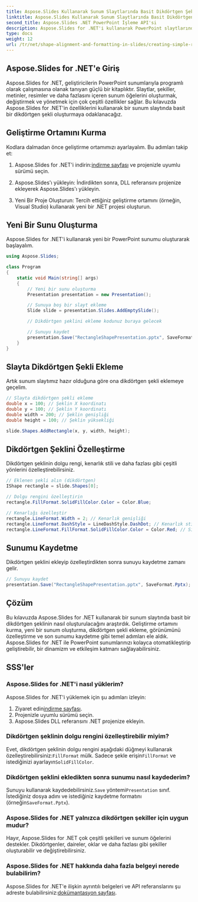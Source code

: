 ```yaml
---
title: Aspose.Slides Kullanarak Sunum Slaytlarında Basit Dikdörtgen Şekil Oluşturma
linktitle: Aspose.Slides Kullanarak Sunum Slaytlarında Basit Dikdörtgen Şekil Oluşturma
second_title: Aspose.Slides .NET PowerPoint İşleme API'si
description: Aspose.Slides for .NET'i kullanarak PowerPoint slaytlarında basit bir dikdörtgen şeklinin nasıl oluşturulacağını öğrenin. Bu adım adım kılavuz, sunularınızı program aracılığıyla eklemek, özelleştirmek ve geliştirmek için kaynak kodu ve talimatlar sağlar.
type: docs
weight: 12
url: /tr/net/shape-alignment-and-formatting-in-slides/creating-simple-rectangle-shape/
---
```


## Aspose.Slides for .NET'e Giriş

Aspose.Slides for .NET, geliştiricilerin PowerPoint sunumlarıyla programlı olarak çalışmasına olanak tanıyan güçlü bir kitaplıktır. Slaytlar, şekiller, metinler, resimler ve daha fazlasını içeren sunum öğelerini oluşturmak, değiştirmek ve yönetmek için çok çeşitli özellikler sağlar. Bu kılavuzda Aspose.Slides for .NET'in özelliklerini kullanarak bir sunum slaytında basit bir dikdörtgen şekli oluşturmaya odaklanacağız.

## Geliştirme Ortamını Kurma

Kodlara dalmadan önce geliştirme ortamımızı ayarlayalım. Bu adımları takip et:

1.  Aspose.Slides for .NET'i indirin:[indirme sayfası](https://releases.aspose.com/slides/net/) ve projenizle uyumlu sürümü seçin.

2. Aspose.Slides'ı yükleyin: İndirdikten sonra, DLL referansını projenize ekleyerek Aspose.Slides'ı yükleyin.

3. Yeni Bir Proje Oluşturun: Tercih ettiğiniz geliştirme ortamını (örneğin, Visual Studio) kullanarak yeni bir .NET projesi oluşturun.

## Yeni Bir Sunu Oluşturma

Aspose.Slides for .NET'i kullanarak yeni bir PowerPoint sunumu oluşturarak başlayalım.

```csharp
using Aspose.Slides;

class Program
{
    static void Main(string[] args)
    {
        // Yeni bir sunu oluşturma
        Presentation presentation = new Presentation();

        // Sunuya boş bir slayt ekleme
        Slide slide = presentation.Slides.AddEmptySlide();

        // Dikdörtgen şeklini ekleme kodunuz buraya gelecek

        // Sunuyu kaydet
        presentation.Save("RectangleShapePresentation.pptx", SaveFormat.Pptx);
    }
}
```

## Slayta Dikdörtgen Şekli Ekleme

Artık sunum slaytımız hazır olduğuna göre ona dikdörtgen şekli eklemeye geçelim.

```csharp
// Slayta dikdörtgen şekli ekleme
double x = 100; // Şeklin X koordinatı
double y = 100; // Şeklin Y koordinatı
double width = 200; // Şeklin genişliği
double height = 100; // Şeklin yüksekliği

slide.Shapes.AddRectangle(x, y, width, height);
```

## Dikdörtgen Şeklini Özelleştirme

Dikdörtgen şeklinin dolgu rengi, kenarlık stili ve daha fazlası gibi çeşitli yönlerini özelleştirebilirsiniz.

```csharp
// Eklenen şekli alın (dikdörtgen)
IShape rectangle = slide.Shapes[0];

// Dolgu rengini özelleştirin
rectangle.FillFormat.SolidFillColor.Color = Color.Blue;

// Kenarlığı özelleştir
rectangle.LineFormat.Width = 2; // Kenarlık genişliği
rectangle.LineFormat.DashStyle = LineDashStyle.DashDot; // Kenarlık stili
rectangle.LineFormat.FillFormat.SolidFillColor.Color = Color.Red; // Sınır rengi
```

## Sunumu Kaydetme

Dikdörtgen şeklini ekleyip özelleştirdikten sonra sunuyu kaydetme zamanı gelir.

```csharp
// Sunuyu kaydet
presentation.Save("RectangleShapePresentation.pptx", SaveFormat.Pptx);
```

## Çözüm

Bu kılavuzda Aspose.Slides for .NET kullanarak bir sunum slaytında basit bir dikdörtgen şeklinin nasıl oluşturulacağını araştırdık. Geliştirme ortamını kurma, yeni bir sunum oluşturma, dikdörtgen şekli ekleme, görünümünü özelleştirme ve son sunumu kaydetme gibi temel adımları ele aldık. Aspose.Slides for .NET ile PowerPoint sunumlarınızı kolayca otomatikleştirip geliştirebilir, bir dinamizm ve etkileşim katmanı sağlayabilirsiniz.

## SSS'ler

### Aspose.Slides for .NET'i nasıl yüklerim?

Aspose.Slides for .NET'i yüklemek için şu adımları izleyin:

1.  Ziyaret edin[indirme sayfası](https://releases.aspose.com/slides/net/).
2. Projenizle uyumlu sürümü seçin.
3. Aspose.Slides DLL referansını .NET projenize ekleyin.

### Dikdörtgen şeklinin dolgu rengini özelleştirebilir miyim?

 Evet, dikdörtgen şeklinin dolgu rengini aşağıdaki düğmeyi kullanarak özelleştirebilirsiniz:`FillFormat` mülk. Sadece şekle erişin`FillFormat` ve istediğinizi ayarlayın`SolidFillColor`.

### Dikdörtgen şeklini ekledikten sonra sunumu nasıl kaydederim?

Sunuyu kullanarak kaydedebilirsiniz.`Save` yöntemi`Presentation` sınıf. İstediğiniz dosya adını ve istediğiniz kaydetme formatını (örneğin`SaveFormat.Pptx`).

### Aspose.Slides for .NET yalnızca dikdörtgen şekiller için uygun mudur?

Hayır, Aspose.Slides for .NET çok çeşitli şekilleri ve sunum öğelerini destekler. Dikdörtgenler, daireler, oklar ve daha fazlası gibi şekiller oluşturabilir ve değiştirebilirsiniz.

### Aspose.Slides for .NET hakkında daha fazla belgeyi nerede bulabilirim?

 Aspose.Slides for .NET'e ilişkin ayrıntılı belgeleri ve API referanslarını şu adreste bulabilirsiniz:[dokümantasyon sayfası](https://reference.aspose.com/slides/net/).